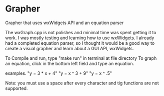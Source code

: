 # Grapher
Grapher that uses wxWidgets API and  an equation parser

The wxGraph.cpp is not polishes and minimal time was spent getting it to work.
I was mostly testing and learning how to use wxWidgets.
I already had a completed equation parser, so I thought it would be a good way to 
create a visual grapher and learn about a GUI API, wxWidgets.

To Compile and run, type "make run" in terminal at file directory
To graph an equation, click in the bottom left field and type an equation.

examples. 
"y = 3 * x + 4" 
"y = x ^ 3 + 9" 
"y = x ^ .5" 

Note: you must use a space after every character and tig functions are not supported.
